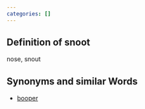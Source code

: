 ```yaml
---
categories: []
---
```

## Definition of snoot

nose, snout

## Synonyms and similar Words

- [booper](./booper)
